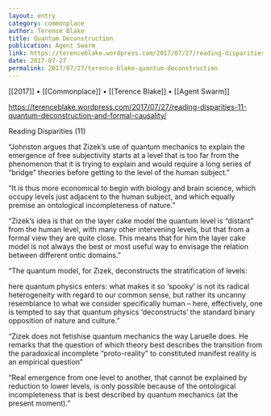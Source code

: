 ```yaml
---
layout: entry
category: commonplace
author: Terence Blake
title: Quantum Deconstruction
publication: Agent Swarm
link: https://terenceblake.wordpress.com/2017/07/27/reading-disparities-11-quantum-deconstruction-and-formal-causality/
date: 2017-07-27
permalink: 2017/07/27/terence-blake-quantum-deconstruction
---
```


[[2017]] • [[Commonplace]] • [[Terence Blake]] • [[Agent Swarm]] 

https://terenceblake.wordpress.com/2017/07/27/reading-disparities-11-quantum-deconstruction-and-formal-causality/

Reading Disparities (11)

“Johnston argues that Zizek’s use of quantum mechanics to explain the emergence of free subjectivity starts at a level that is too far from the phenomenon that it is trying to explain and would require a long series of “bridge” theories before getting to the level of the human subject.”

“It is thus more economical to begin with biology and brain science, which occupy levels just adjacent to the human subject, and which equally premise an ontological incompleteness of nature.”

“Zizek’s idea is that on the layer cake model the quantum level is “distant” from the human level, with many other intervening levels, but that from a formal view they are quite close. This means that for him the layer cake model is not always the best or most useful way to envisage the relation between different ontic domains.”

“The quantum model, for Zizek, deconstructs the stratification of levels:

here quantum physics enters: what makes it so ‘spooky’ is not its radical heterogeneity with regard to our common sense, but rather its uncanny resemblance to what we consider specifically human – here, effectively, one is tempted to say that quantum physics ‘deconstructs’ the standard binary opposition of nature and culture.”

“Zizek does not fetishise quantum mechanics the way Laruelle does. He remarks that the question of which theory best describes the transition from the paradoxical incomplete “proto-reality” to constituted manifest reality is an empirical question”

“Real emergence from one level to another, that cannot be explained by reduction to lower levels, is only possible because of the ontological incompleteness that is best described by quantum mechanics (at the present moment).”
